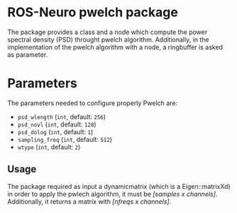 # ROS-Neuro pwelch package
The package provides a class and a node which compute the power spectral density (PSD) throught pwelch algorithm. Additionally, in the implementation of the pwelch algorithm with a node, a ringbuffer is asked as parameter.

# Parameters
The parameters needed to configure properly Pwelch are:
- ```psd_wlength``` (```int```, default: ```256```) 
- ```psd_novl``` (```int```, default: ```128```) 
- ```psd_dolog``` (```int```, default: ```1```) 
- ```sampling_freq``` (```int```, default: ```512```) 
- ```wtype``` (```int```, default: ```2```) 

## Usage
The package required as input a dynamicmatrix (which is a Eigen::matrixXd) in order to apply the pwlech algorithm, it must be *[samples x channels]*. Additionally, it returns a matrix with *[nfreqs x channels]*.
